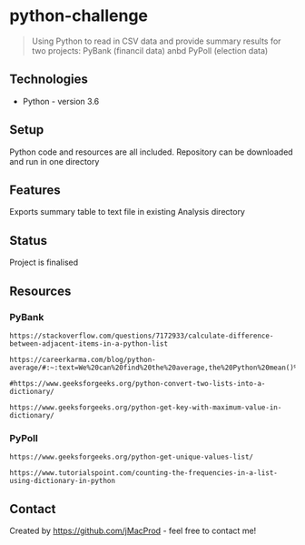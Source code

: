 # python-challenge
> Using Python to read in CSV data and provide summary results for two projects: PyBank (financil data) anbd PyPoll (election data)

## Technologies
* Python - version 3.6

## Setup
Python code and resources are all included. Repository can be downloaded and run in one directory

## Features
Exports summary table to text file in existing Analysis directory

## Status
Project is finalised

## Resources
### PyBank
    https://stackoverflow.com/questions/7172933/calculate-difference-between-adjacent-items-in-a-python-list

    https://careerkarma.com/blog/python-average/#:~:text=We%20can%20find%20the%20average,the%20Python%20mean()%20function. 

    #https://www.geeksforgeeks.org/python-convert-two-lists-into-a-dictionary/

    https://www.geeksforgeeks.org/python-get-key-with-maximum-value-in-dictionary/

### PyPoll
    https://www.geeksforgeeks.org/python-get-unique-values-list/

    https://www.tutorialspoint.com/counting-the-frequencies-in-a-list-using-dictionary-in-python

## Contact
Created by https://github.com/jMacProd - feel free to contact me!
